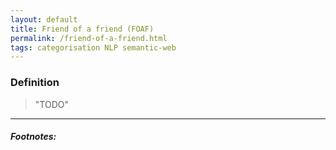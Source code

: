 ```yaml
---
layout: default
title: Friend of a friend (FOAF)
permalink: /friend-of-a-friend.html
tags: categorisation NLP semantic-web
---
```


### Definition

> "TODO"

<hr />

##### Footnotes: